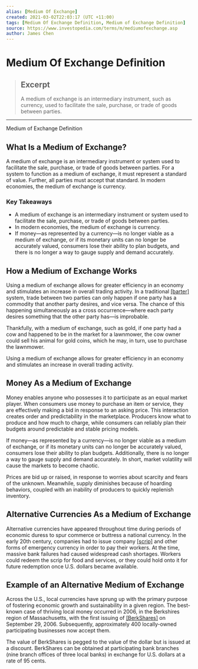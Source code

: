 ```yaml
---
alias: [Medium Of Exchange]
created: 2021-03-02T22:03:17 (UTC +11:00)
tags: [Medium Of Exchange Definition, Medium of Exchange Definition]
source: https://www.investopedia.com/terms/m/mediumofexchange.asp
author: James Chen
---
```


# Medium Of Exchange Definition

> ## Excerpt
> A medium of exchange is an intermediary instrument, such as currency, used to facilitate the sale, purchase, or trade of goods between parties.

---

Medium of Exchange Definition
## What Is a Medium of Exchange?

A medium of exchange is an intermediary instrument or system used to facilitate the sale, purchase, or trade of goods between parties. For a system to function as a medium of exchange, it must represent a standard of value. Further, all parties must accept that standard. In modern economies, the medium of exchange is currency.

### Key Takeaways

-   A medium of exchange is an intermediary instrument or system used to facilitate the sale, purchase, or trade of goods between parties.
-   In modern economies, the medium of exchange is currency.
-   If money—as represented by a currency—is no longer viable as a medium of exchange, or if its monetary units can no longer be accurately valued, consumers lose their ability to plan budgets, and there is no longer a way to gauge supply and demand accurately.

## How a Medium of Exchange Works

Using a medium of exchange allows for greater efficiency in an economy and stimulates an increase in overall trading activity. In a traditional [[barter]](https://www.investopedia.com/terms/b/barter.asp) system, trade between two parties can only happen if one party has a commodity that another party desires, and vice versa. The chance of this happening simultaneously as a cross occurrence—where each party desires something that the other party has—is improbable.

Thankfully, with a medium of exchange, such as gold, if one party had a cow and happened to be in the market for a lawnmower, the cow owner could sell his animal for gold coins, which he may, in turn, use to purchase the lawnmower.

Using a medium of exchange allows for greater efficiency in an economy and stimulates an increase in overall trading activity.

## Money As a Medium of Exchange

Money enables anyone who possesses it to participate as an equal market player. When consumers use money to purchase an item or service, they are effectively making a bid in response to an asking price. This interaction creates order and predictability in the marketplace. Producers know what to produce and how much to charge, while consumers can reliably plan their budgets around predictable and stable pricing models.

If money—as represented by a currency—is no longer viable as a medium of exchange, or if its monetary units can no longer be accurately valued, consumers lose their ability to plan budgets. Additionally, there is no longer a way to gauge supply and demand accurately. In short, market volatility will cause the markets to become chaotic.

Prices are bid up or raised, in response to worries about scarcity and fears of the unknown. Meanwhile, supply diminishes because of hoarding behaviors, coupled with an inability of producers to quickly replenish inventory.

## Alternative Currencies As a Medium of Exchange

Alternative currencies have appeared throughout time during periods of economic duress to spur commerce or buttress a national currency. In the early 20th century, companies had to issue company [[scrip]](https://www.investopedia.com/terms/s/scrip.asp) and other forms of emergency currency in order to pay their workers. At the time, massive bank failures had caused widespread cash shortages. Workers could redeem the scrip for food and services, or they could hold onto it for future redemption once U.S. dollars became available.

## Example of an Alternative Medium of Exchange

Across the U.S., local currencies have sprung up with the primary purpose of fostering economic growth and sustainability in a given region. The best-known case of thriving local money occurred in 2006, in the Berkshires region of Massachusetts, with the first issuing of [[BerkShares]](https://www.investopedia.com/terms/c/currency.asp) on September 29, 2006. Subsequently, approximately 400 locally-owned participating businesses now accept them.

The value of BerkShares is pegged to the value of the dollar but is issued at a discount. BerkShares can be obtained at participating bank branches (nine branch offices of three local banks) in exchange for U.S. dollars at a rate of 95 cents.
